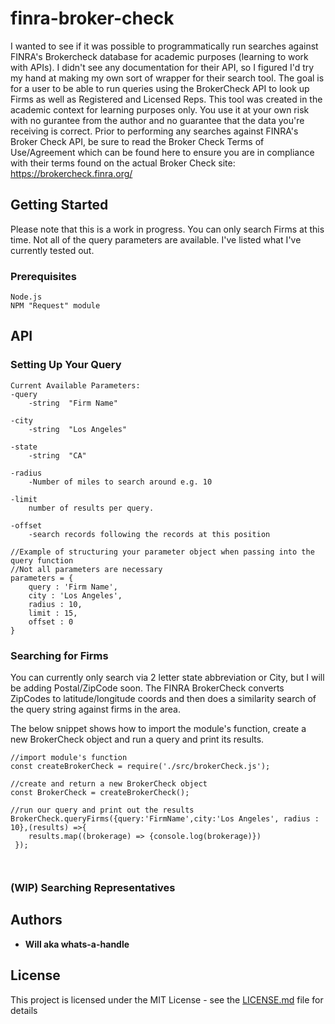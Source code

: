 # finra-broker-check

I wanted to see if it was possible to programmatically run searches against FINRA's Brokercheck database for academic purposes (learning to work with APIs). I didn't see any documentation for their API, so I figured I'd try my hand at making my own sort of wrapper for their search tool. The goal is for a user to be able to run queries using the BrokerCheck API to look up Firms as well as Registered and Licensed Reps. This tool was created in the academic context for learning purposes only. You use it at your own risk with no gurantee from the author and no guarantee that the data you're receiving is correct. Prior to performing any searches against FINRA's Broker Check API, be sure to read the Broker Check Terms of Use/Agreement which can be found here to ensure you are in compliance with their terms found on the actual Broker Check site: https://brokercheck.finra.org/



## Getting Started

Please note that this is a work in progress. You can only search Firms at this time. 
Not all of the query parameters are available. I've listed what I've currently tested out.

### Prerequisites


```
Node.js
NPM "Request" module
```


## API

### Setting Up Your Query

```
Current Available Parameters:
-query 
	-string  "Firm Name"

-city 
	-string  "Los Angeles"

-state 
	-string  "CA"

-radius 
	-Number of miles to search around e.g. 10

-limit 
	number of results per query. 

-offset 
	-search records following the records at this position

//Example of structuring your parameter object when passing into the query function
//Not all parameters are necessary
parameters = {
	query : 'Firm Name',
	city : 'Los Angeles',
	radius : 10,
	limit : 15,
	offset : 0
}

```

### Searching for Firms

You can currently only search via 2 letter state abbreviation or City, but I will be adding Postal/ZipCode soon. 
The FINRA BrokerCheck converts ZipCodes to latitude/longitude coords and then does a similarity search of the query string against firms in the area.

The below snippet shows how to import the module's function, create a new BrokerCheck object and run a query and print its results.

```
//import module's function
const createBrokerCheck = require('./src/brokerCheck.js');

//create and return a new BrokerCheck object
const BrokerCheck = createBrokerCheck();

//run our query and print out the results
BrokerCheck.queryFirms({query:'FirmName',city:'Los Angeles', radius : 10},(results) =>{
 	results.map((brokerage) => {console.log(brokerage)})
 });



```

### (WIP) Searching Representatives 


## Authors

* **Will aka whats-a-handle** 

## License

This project is licensed under the MIT License - see the [LICENSE.md](LICENSE.md) file for details


